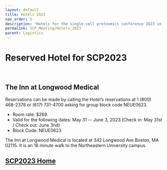 ```yaml
---
layout: default
title: Hotels 2023
nav_order: 5
description: "Hotels for the single-cell proteomics conference 2023 in Boston"
permalink: SCP_Meeting/Hotels_2023
parent: Logistics
---
```


# Reserved Hotel for SCP2023


&nbsp;


## The Inn at Longwood Medical

Reservations can be made by calling the Hotel’s reservations at 1 (800) 468-2378 or (617) 731-4700 asking for group block code NEUE0623.
* Room rate: $269.
* Valid for the following dates: May 31 -- June 3, 2023 (Check in: May 31st / Check out: June 3nd)
* Block Code: NEUE0623



The Inn at Longwood Medical is located at 342 Longwood Ave Boston, MA 02115. It is an 18 minute walk to the Northeastern University campus.


## [SCP2023 Home](https://single-cell.net/proteomics/scp2023)


<!-- or by using the following [LINK](https://be.synxis.com/?adult=1&arrive=2023-05-31&chain=65&child=0&currency=USD&depart=2023-06-03&group=NEUE0623&hotel=58219&level=hotel&locale=en-US&rooms=1). -->




&nbsp;


&nbsp;


&nbsp;


&nbsp;


&nbsp;


&nbsp;


&nbsp;


&nbsp;



&nbsp;


&nbsp;


&nbsp;


&nbsp;


&nbsp;


&nbsp;


&nbsp;


&nbsp;



&nbsp;


&nbsp;


&nbsp;


&nbsp;


&nbsp;


&nbsp;


&nbsp;


&nbsp;

